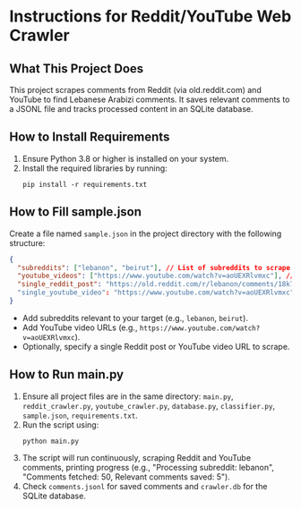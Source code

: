 # Instructions for Reddit/YouTube Web Crawler

## What This Project Does
This project scrapes comments from Reddit (via old.reddit.com) and YouTube to find Lebanese Arabizi comments. It saves relevant comments to a JSONL file and tracks processed content in an SQLite database.

## How to Install Requirements
1. Ensure Python 3.8 or higher is installed on your system.
2. Install the required libraries by running:
   ```
   pip install -r requirements.txt
   ```

## How to Fill sample.json
Create a file named `sample.json` in the project directory with the following structure:
```json
{
  "subreddits": ["lebanon", "beirut"], // List of subreddits to scrape
  "youtube_videos": ["https://www.youtube.com/watch?v=aoUEXRlvmxc"], // List of YouTube video URLs
  "single_reddit_post": "https://old.reddit.com/r/lebanon/comments/18k7z8v/what_are_your_thoughts_on_the_current_situation/", // Optional: A single Reddit post URL
  "single_youtube_video": "https://www.youtube.com/watch?v=aoUEXRlvmxc" // Optional: A single YouTube video URL
}
```
- Add subreddits relevant to your target (e.g., `lebanon`, `beirut`).
- Add YouTube video URLs (e.g., `https://www.youtube.com/watch?v=aoUEXRlvmxc`).
- Optionally, specify a single Reddit post or YouTube video URL to scrape.

## How to Run main.py
1. Ensure all project files are in the same directory: `main.py`, `reddit_crawler.py`, `youtube_crawler.py`, `database.py`, `classifier.py`, `sample.json`, `requirements.txt`.
2. Run the script using:
   ```
   python main.py
   ```
3. The script will run continuously, scraping Reddit and YouTube comments, printing progress (e.g., "Processing subreddit: lebanon", "Comments fetched: 50, Relevant comments saved: 5").
4. Check `comments.jsonl` for saved comments and `crawler.db` for the SQLite database.